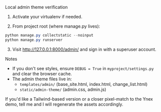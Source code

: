 Local admin theme verification

1. Activate your virtualenv if needed.

2. From project root (where manage.py lives):

```powershell
python manage.py collectstatic --noinput
python manage.py runserver
```

3. Visit http://127.0.0.1:8000/admin/ and sign in with a superuser account.

Notes
- If you don't see styles, ensure `DEBUG = True` in `myproject/settings.py` and clear the browser cache.
- The admin theme files live in:
  - `templates/admin/` (base_site.html, index.html, change_list.html)
  - `static/admin-theme/` (admin.css, admin.js)

If you'd like a Tailwind-based version or a closer pixel-match to the Ynex demo, tell me and I will regenerate the assets accordingly.

